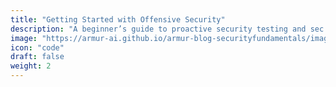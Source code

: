 ```yaml
---
title: "Getting Started with Offensive Security"
description: "A beginner’s guide to proactive security testing and sec fundamentals."
image: "https://armur-ai.github.io/armur-blog-securityfundamentals/images/2.avif"
icon: "code"
draft: false
weight: 2
---
```


